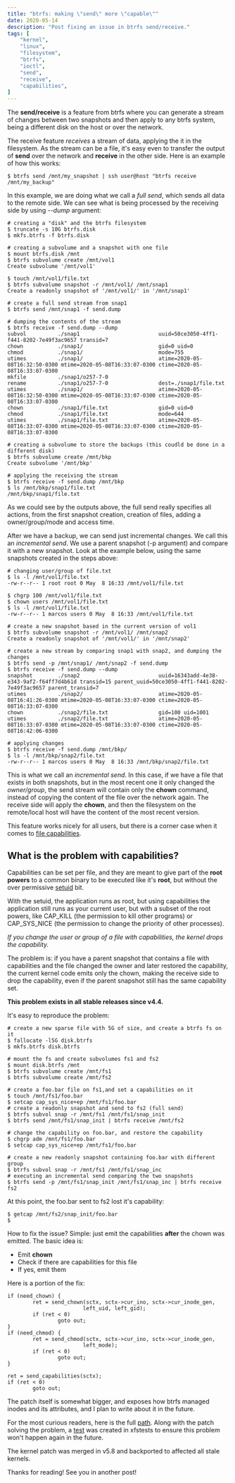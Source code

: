 ```yaml
---
title: "btrfs: making \"send\" more \"capable\""
date: 2020-05-14
description: "Post fixing an issue in btrfs send/receive."
tags: [
    "kernel",
    "linux",
    "filesystem",
    "btrfs",
    "ioctl",
    "send",
    "receive",
    "capabilities",
]
---
```


The **send/receive** is a feature from btrfs where you can generate a stream of changes between two snapshots and then apply to any btrfs system, being a different disk on the host or over the network.

The receive feature *receives* a stream of data, applying the it in the filesystem. As the stream can be a file, it's easy even to transfer the output of **send** over the network and **receive** in the other side. Here is an example of how this works:

`$ btrfs send /mnt/my_snapshot | ssh user@host "btrfs receive /mnt/my_backup"`

In this example, we are doing what we call a *full send*, which sends all data to the remote side. We can see what is being processed by the receiving side by using *\-\-dump* argument:

```
# creating a "disk" and the btrfs filesystem
$ truncate -s 10G btrfs.disk
$ mkfs.btrfs -f btrfs.disk

# creating a subvolume and a snapshot with one file
$ mount btrfs.disk /mnt
$ btrfs subvolume create /mnt/vol1
Create subvolume '/mnt/vol1'

$ touch /mnt/vol1/file.txt
$ btrfs subvolume snapshot -r /mnt/vol1/ /mnt/snap1
Create a readonly snapshot of '/mnt/vol1/' in '/mnt/snap1'

# create a full send stream from snap1
$ btrfs send /mnt/snap1 -f send.dump

# dumping the contents of the stream
$ btrfs receive -f send.dump --dump
subvol          ./snap1                         uuid=50ce3050-4ff1-f441-8202-7e49f3ac9657 transid=7
chown           ./snap1/                        gid=0 uid=0
chmod           ./snap1/                        mode=755
utimes          ./snap1/                        atime=2020-05-08T16:32:50-0300 mtime=2020-05-08T16:33:07-0300 ctime=2020-05-08T16:33:07-0300
mkfile          ./snap1/o257-7-0
rename          ./snap1/o257-7-0                dest=./snap1/file.txt
utimes          ./snap1/                        atime=2020-05-08T16:32:50-0300 mtime=2020-05-08T16:33:07-0300 ctime=2020-05-08T16:33:07-0300
chown           ./snap1/file.txt                gid=0 uid=0
chmod           ./snap1/file.txt                mode=644
utimes          ./snap1/file.txt                atime=2020-05-08T16:33:07-0300 mtime=2020-05-08T16:33:07-0300 ctime=2020-05-08T16:33:07-0300

# creating a subvolume to store the backups (this coudld be done in a different disk)
$ btrfs subvolume create /mnt/bkp
Create subvolume '/mnt/bkp'

# applying the receiving the stream
$ btrfs receive -f send.dump /mnt/bkp
$ ls /mnt/bkp/snap1/file.txt
/mnt/bkp/snap1/file.txt
```

As we could see by the outputs above, the full send really specifies all actions, from the first snapshot creation, creation of files, adding a owner/group/mode and access time.

After we have a backup, we can send just incremental changes. We call this an <em>incremental send</em>. We use a parent snapshot (-p argument) and compare it with a new snapshot. Look at the example below, using the same snapshots created in the steps above:

```
# changing user/group of file.txt
$ ls -l /mnt/vol1/file.txt                    
-rw-r--r-- 1 root root 0 May  8 16:33 /mnt/vol1/file.txt
                                              
$ chgrp 100 /mnt/vol1/file.txt                
$ chown users /mnt/vol1/file.txt              
$ ls -l /mnt/vol1/file.txt                    
-rw-r--r-- 1 marcos users 0 May  8 16:33 /mnt/vol1/file.txt
                                              
# create a new snapshot based in the current version of vol1
$ btrfs subvolume snapshot -r /mnt/vol1/ /mnt/snap2
Create a readonly snapshot of '/mnt/vol1/' in '/mnt/snap2'
                                              
# create a new stream by comparing snap1 with snap2, and dumping the changes
$ btrfs send -p /mnt/snap1/ /mnt/snap2 -f send.dump
$ btrfs receive -f send.dump --dump           
snapshot        ./snap2                         uuid=16343add-4e38-e343-9af2-f64ff7d4b61d transid=15 parent_uuid=50ce3050-4ff1-f441-8202-7e49f3ac9657 parent_transid=7
utimes          ./snap2/                        atime=2020-05-08T16:41:26-0300 mtime=2020-05-08T16:33:07-0300 ctime=2020-05-08T16:33:07-0300
chown           ./snap2/file.txt                gid=100 uid=1001
utimes          ./snap2/file.txt                atime=2020-05-08T16:33:07-0300 mtime=2020-05-08T16:33:07-0300 ctime=2020-05-08T16:42:06-0300
                                              
# applying changes                            
$ btrfs receive -f send.dump /mnt/bkp/        
$ ls -l /mnt/bkp/snap2/file.txt               
-rw-r--r-- 1 marcos users 0 May  8 16:33 /mnt/bkp/snap2/file.txt
```

This is what we call an *incremental send*. In this case, if we have a file that exists in both snapshots, but in the most recent one it only changed the *owner/group*, the send stream will contain only the **chown** command, instead of copying the content of the file over the network again. The receive side will apply the **chown**, and then the filesystem on the remote/local host will have the content of the most recent version.

This feature works nicely for all users, but there is a corner case when it comes to [file capabilities](http://man7.org/linux/man-pages/man7/capabilities.7.html).

## What is the problem with capabilities?

Capabilities can be set per file, and they are meant to give part of the **root powers** to a common binary to be executed like it's **root**, but without the over permissive [setuid](https://en.wikipedia.org/wiki/Setuid) bit.

With the setuid, the application runs as root, but using capabilities the application still runs as your current user, but with a subset of the root powers, like CAP_KILL (the permission to kill other programs) or CAP_SYS_NICE (the permission to change the priority of other processes).

*If you change the user or group of a file with capabilities, the kernel drops the capability.*

The problem is: if you have a parent snapshot that contains a file with capabilities and the file changed the owner and later restored the capability, the current kernel code emits only the chown, making the receive side to drop the capability, even if the parent snapshot still has the same capability set.

**This problem exists in all stable releases since v4.4.**

It's easy to reproduce the problem:

```
# create a new sparse file with 5G of size, and create a btrfs fs on it
$ fallocate -l5G disk.btrfs                                     
$ mkfs.btrfs disk.btrfs                                         

# mount the fs and create subvolumes fs1 and fs2              
$ mount disk.btrfs /mnt                                         
$ btrfs subvolume create /mnt/fs1                               
$ btrfs subvolume create /mnt/fs2                               

# create a foo.bar file on fs1,and set a capabilities on it
$ touch /mnt/fs1/foo.bar                                        
$ setcap cap_sys_nice+ep /mnt/fs1/foo.bar                       
# create a readonly snapshot and send to fs2 (full send)   
$ btrfs subvol snap -r /mnt/fs1 /mnt/fs1/snap_init              
$ btrfs send /mnt/fs1/snap_init | btrfs receive /mnt/fs2        

# change the capability on foo.bar, and restore the capability
$ chgrp adm /mnt/fs1/foo.bar                                    
$ setcap cap_sys_nice+ep /mnt/fs1/foo.bar                       
                                                              
# create a new readonly snapshot containing foo.bar with different group
$ btrfs subvol snap -r /mnt/fs1 /mnt/fs1/snap_inc               
# executing an incremental send comparing the two snapshots
$ btrfs send -p /mnt/fs1/snap_init /mnt/fs1/snap_inc | btrfs receive fs2
```

At this point, the foo.bar sent to fs2 lost it's capability:

```
$ getcap /mnt/fs2/snap_init/foo.bar 
$
```

How to fix the issue? Simple: just emit the capabilities **after** the chown was emitted. The basic idea is:
* Emit **chown**
* Check if there are capabilities for this file
* If yes, emit them

Here is a portion of the fix:

```
if (need_chown) {
        ret = send_chown(sctx, sctx->cur_ino, sctx->cur_inode_gen,
                        left_uid, left_gid); 
        if (ret < 0)          
                goto out;        
}               
if (need_chmod) {    
        ret = send_chmod(sctx, sctx->cur_ino, sctx->cur_inode_gen,
                        left_mode);
        if (ret < 0)          
                goto out;        
}               
                
ret = send_capabilities(sctx);   
if (ret < 0) 
        goto out;
```

The patch itself is somewhat bigger, and exposes how btrfs managed inodes and its attributes, and I plan to write about it in the future.

For the most curious readers, here is the full [path](https://git.kernel.org/pub/scm/linux/kernel/git/torvalds/linux.git/commit/?id=89efda52e6b6930f80f5adda9c3c9edfb1397191). Along with the patch solving the problem, a [test](https://git.kernel.org/pub/scm/fs/xfs/xfstests-dev.git/commit/?id=a1c25b75b456880f64ab30ced0892f7603e4bb3c) was created in xfstests to ensure this problem won't happen again in the future.

The kernel patch was merged in v5.8 and backported to affected all stale kernels.

Thanks for reading! See you in another post!
